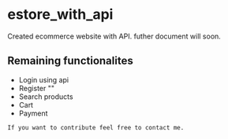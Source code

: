 # estore_with_api
Created ecommerce website with API.
futher document will soon.
## Remaining functionalites
- Login using api
- Register ""
- Search products
- Cart
- Payment
```
If you want to contribute feel free to contact me.
```
